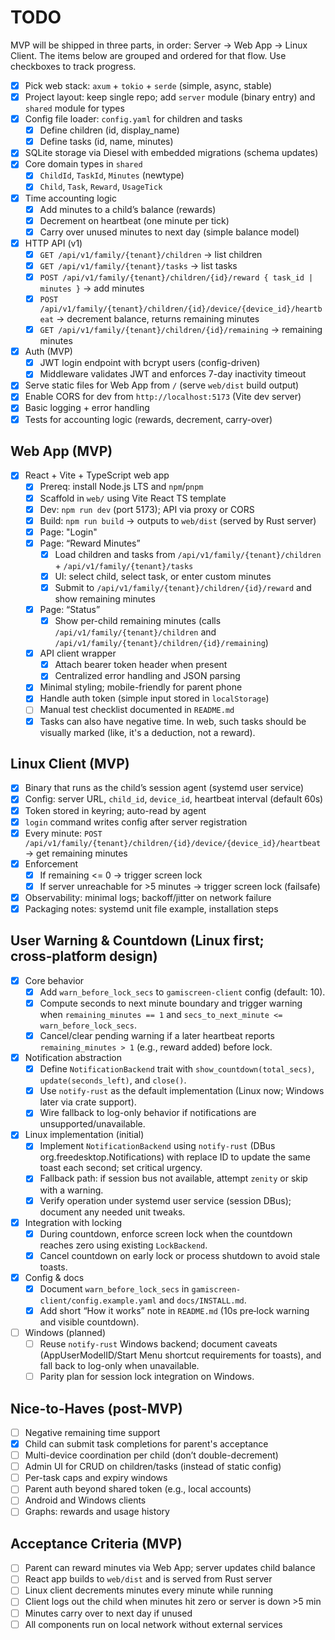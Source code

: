 # TODO

MVP will be shipped in three parts, in order: Server → Web App → Linux Client. The items below are grouped and ordered for that flow. Use checkboxes to track progress.

- [x] Pick web stack: `axum` + `tokio` + `serde` (simple, async, stable)
- [x] Project layout: keep single repo; add `server` module (binary entry) and `shared` module for types
- [x] Config file loader: `config.yaml` for children and tasks
  - [x] Define children (id, display_name)
  - [x] Define tasks (id, name, minutes)
- [x] SQLite storage via Diesel with embedded migrations (schema updates)
- [x] Core domain types in `shared`
  - [x] `ChildId`, `TaskId`, `Minutes` (newtype)
  - [x] `Child`, `Task`, `Reward`, `UsageTick`
- [x] Time accounting logic
  - [x] Add minutes to a child’s balance (rewards)
  - [x] Decrement on heartbeat (one minute per tick)
  - [x] Carry over unused minutes to next day (simple balance model)
- [x] HTTP API (v1)
  - [x] `GET /api/v1/family/{tenant}/children` → list children
  - [x] `GET /api/v1/family/{tenant}/tasks` → list tasks
  - [x] `POST /api/v1/family/{tenant}/children/{id}/reward { task_id | minutes }` → add minutes
  - [x] `POST /api/v1/family/{tenant}/children/{id}/device/{device_id}/heartbeat` → decrement balance, returns remaining minutes
  - [x] `GET /api/v1/family/{tenant}/children/{id}/remaining` → remaining minutes
  
- [x] Auth (MVP)
  - [x] JWT login endpoint with bcrypt users (config-driven)
  - [x] Middleware validates JWT and enforces 7-day inactivity timeout
- [x] Serve static files for Web App from `/` (serve `web/dist` build output)
- [x] Enable CORS for dev from `http://localhost:5173` (Vite dev server)
- [x] Basic logging + error handling
- [x] Tests for accounting logic (rewards, decrement, carry-over)

## Web App (MVP)

- [x] React + Vite + TypeScript web app
  - [x] Prereq: install Node.js LTS and `npm`/`pnpm`
  - [x] Scaffold in `web/` using Vite React TS template
  - [x] Dev: `npm run dev` (port 5173); API via proxy or CORS
  - [x] Build: `npm run build` → outputs to `web/dist` (served by Rust server)
  - [x] Page: "Login"
  - [x] Page: “Reward Minutes”
    - [x] Load children and tasks from `/api/v1/family/{tenant}/children` + `/api/v1/family/{tenant}/tasks`
    - [x] UI: select child, select task, or enter custom minutes
    - [x] Submit to `/api/v1/family/{tenant}/children/{id}/reward` and show remaining minutes
  - [x] Page: “Status”
    - [x] Show per-child remaining minutes (calls `/api/v1/family/{tenant}/children` and `/api/v1/family/{tenant}/children/{id}/remaining`)
  - [x] API client wrapper
    - [x] Attach bearer token header when present
    - [x] Centralized error handling and JSON parsing
  - [x] Minimal styling; mobile-friendly for parent phone
  - [x] Handle auth token (simple input stored in `localStorage`)
  - [ ] Manual test checklist documented in `README.md`
  - [x] Tasks can also have negative time. In web, such tasks should be visually marked (like, it's a deduction, not a reward).

## Linux Client (MVP)

- [x] Binary that runs as the child’s session agent (systemd user service)
 - [x] Config: server URL, `child_id`, `device_id`, heartbeat interval (default 60s)
 - [x] Token stored in keyring; auto-read by agent
 - [x] `login` command writes config after server registration
- [x] Every minute: `POST /api/v1/family/{tenant}/children/{id}/device/{device_id}/heartbeat` → get remaining minutes
- [x] Enforcement
  - [x] If remaining <= 0 → trigger screen lock
  - [x] If server unreachable for >5 minutes → trigger screen lock (failsafe)
- [x] Observability: minimal logs; backoff/jitter on network failure
- [x] Packaging notes: systemd unit file example, installation steps

## User Warning & Countdown (Linux first; cross‑platform design)

- [x] Core behavior
  - [x] Add `warn_before_lock_secs` to `gamiscreen-client` config (default: 10).
  - [x] Compute seconds to next minute boundary and trigger warning when `remaining_minutes == 1` and `secs_to_next_minute <= warn_before_lock_secs`.
  - [x] Cancel/clear pending warning if a later heartbeat reports `remaining_minutes > 1` (e.g., reward added) before lock.
- [x] Notification abstraction
  - [x] Define `NotificationBackend` trait with `show_countdown(total_secs)`, `update(seconds_left)`, and `close()`.
  - [x] Use `notify-rust` as the default implementation (Linux now; Windows later via crate support).
  - [x] Wire fallback to log-only behavior if notifications are unsupported/unavailable.
- [x] Linux implementation (initial)
  - [x] Implement `NotificationBackend` using `notify-rust` (DBus org.freedesktop.Notifications) with replace ID to update the same toast each second; set critical urgency.
  - [x] Fallback path: if session bus not available, attempt `zenity` or skip with a warning.
  - [x] Verify operation under systemd user service (session DBus); document any needed unit tweaks.
- [x] Integration with locking
  - [x] During countdown, enforce screen lock when the countdown reaches zero using existing `LockBackend`.
  - [x] Cancel countdown on early lock or process shutdown to avoid stale toasts.
- [x] Config & docs
  - [x] Document `warn_before_lock_secs` in `gamiscreen-client/config.example.yaml` and `docs/INSTALL.md`.
  - [x] Add short “How it works” note in `README.md` (10s pre‑lock warning and visible countdown).
- [ ] Windows (planned)
  - [ ] Reuse `notify-rust` Windows backend; document caveats (AppUserModelID/Start Menu shortcut requirements for toasts), and fall back to log-only when unavailable.
  - [ ] Parity plan for session lock integration on Windows.

## Nice-to-Haves (post-MVP)

- [ ] Negative remaining time support
- [x] Child can submit task completions for parent's acceptance
- [ ] Multi-device coordination per child (don’t double-decrement)
- [ ] Admin UI for CRUD on children/tasks (instead of static config)
- [ ] Per-task caps and expiry windows
- [ ] Parent auth beyond shared token (e.g., local accounts)
- [ ] Android and Windows clients
- [ ] Graphs: rewards and usage history

## Acceptance Criteria (MVP)

- [ ] Parent can reward minutes via Web App; server updates child balance
- [ ] React app builds to `web/dist` and is served from Rust server
- [ ] Linux client decrements minutes every minute while running
- [ ] Client logs out the child when minutes hit zero or server is down >5 min
- [ ] Minutes carry over to next day if unused
- [ ] All components run on local network without external services

